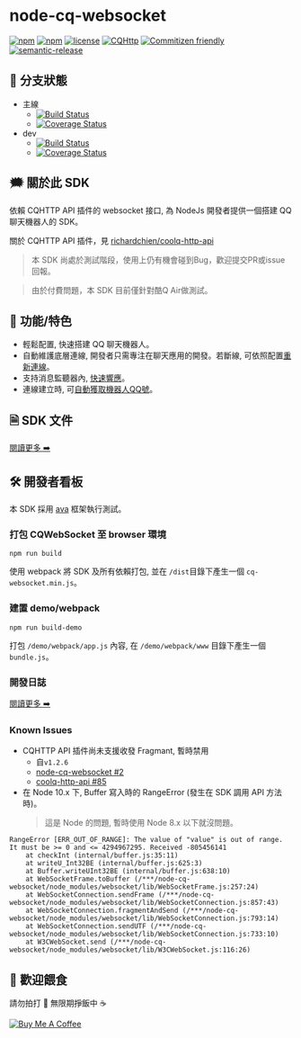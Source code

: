 # node-cq-websocket
[![npm](https://img.shields.io/npm/dt/cq-websocket.svg)](https://www.npmjs.com/package/cq-websocket)
[![npm](https://img.shields.io/npm/v/cq-websocket.svg)](https://www.npmjs.com/package/cq-websocket)
[![license](https://img.shields.io/github/license/momocow/node-cq-websocket.svg)](https://github.com/momocow/node-cq-websocket#readme)
[![CQHttp](https://img.shields.io/badge/dependency-CQHttp-green.svg)](https://github.com/richardchien/coolq-http-api#readme)
[![Commitizen friendly](https://img.shields.io/badge/commitizen-friendly-ff69b4.svg)](http://commitizen.github.io/cz-cli/)
[![semantic-release](https://img.shields.io/badge/%20%20%F0%9F%93%A6%F0%9F%9A%80-semantic--release-e10079.svg)](https://github.com/semantic-release/semantic-release)


## 🚧 分支狀態
- 主線
  - [![Build Status](https://travis-ci.org/momocow/node-cq-websocket.svg?branch=master)](https://travis-ci.org/momocow/node-cq-websocket)
  - [![Coverage Status](https://coveralls.io/repos/github/momocow/node-cq-websocket/badge.svg?branch=master)](https://coveralls.io/github/momocow/node-cq-websocket?branch=master)
- dev
  - [![Build Status](https://travis-ci.org/momocow/node-cq-websocket.svg?branch=dev)](https://travis-ci.org/momocow/node-cq-websocket)
  - [![Coverage Status](https://coveralls.io/repos/github/momocow/node-cq-websocket/badge.svg?branch=dev)](https://coveralls.io/github/momocow/node-cq-websocket?branch=dev)

## 🗯️ 關於此 SDK
依賴 CQHTTP API 插件的 websocket 接口, 為 NodeJs 開發者提供一個搭建 QQ 聊天機器人的 SDK。

關於 CQHTTP API 插件，見 [richardchien/coolq-http-api](https://github.com/richardchien/coolq-http-api#readme)

> 本 SDK 尚處於測試階段，使用上仍有機會碰到Bug，歡迎提交PR或issue回報。

> 由於付費問題，本 SDK 目前僅針對酷Q Air做測試。

## 🎉 功能/特色
- 輕鬆配置, 快速搭建 QQ 聊天機器人。
- 自動維護底層連線, 開發者只需專注在聊天應用的開發。若斷線, 可依照配置[重新連線](docs/get-started/features.md#%E6%96%B7%E7%B7%9A%E9%87%8D%E9%80%A3)。
- 支持消息監聽器內, [快速響應](docs/get-started/features.md#%E5%BF%AB%E9%80%9F%E9%9F%BF%E6%87%89)。
- 連線建立時, 可[自動獲取機器人QQ號](docs/get-started/features.md#%E8%87%AA%E5%8B%95%E7%8D%B2%E5%8F%96%E6%A9%9F%E5%99%A8%E4%BA%BAqq%E8%99%9F)。

## 🗎 SDK 文件
[閱讀更多 ➡️](docs/README.md)

## 🛠️ 開發者看板
本 SDK 採用 [ava](https://github.com/avajs/ava) 框架執行測試。

### 打包 CQWebSocket 至 browser 環境
```
npm run build
```
使用 webpack 將 SDK 及所有依賴打包, 並在 `/dist`目錄下產生一個 `cq-websocket.min.js`。

### 建置 demo/webpack
```
npm run build-demo
```
打包 `/demo/webpack/app.js` 內容, 在 `/demo/webpack/www` 目錄下產生一個 `bundle.js`。

### 開發日誌
[閱讀更多 ➡️](docs/CHANGELOG.md)

### Known Issues
- CQHTTP API 插件尚未支援收發 Fragmant, 暫時禁用
  - 自`v1.2.6`
  - [node-cq-websocket #2](https://github.com/momocow/node-cq-websocket/pull/2)
  - [coolq-http-api #85](https://github.com/richardchien/coolq-http-api/issues/85)
- 在 Node 10.x 下, Buffer 寫入時的 RangeError (發生在 SDK 調用 API 方法時)。
  > 這是 Node 的問題, 暫時使用 Node 8.x 以下就沒問題。
```
RangeError [ERR_OUT_OF_RANGE]: The value of "value" is out of range. It must be >= 0 and <= 4294967295. Received -805456141
    at checkInt (internal/buffer.js:35:11)
    at writeU_Int32BE (internal/buffer.js:625:3)
    at Buffer.writeUInt32BE (internal/buffer.js:638:10)
    at WebSocketFrame.toBuffer (/***/node-cq-websocket/node_modules/websocket/lib/WebSocketFrame.js:257:24)
    at WebSocketConnection.sendFrame (/***/node-cq-websocket/node_modules/websocket/lib/WebSocketConnection.js:857:43)
    at WebSocketConnection.fragmentAndSend (/***/node-cq-websocket/node_modules/websocket/lib/WebSocketConnection.js:793:14)
    at WebSocketConnection.sendUTF (/***/node-cq-websocket/node_modules/websocket/lib/WebSocketConnection.js:733:10)
    at W3CWebSocket.send (/***/node-cq-websocket/node_modules/websocket/lib/W3CWebSocket.js:116:26)
```

## 🍙 歡迎餵食
請勿拍打 🤜 無限期掙飯中 ☕

<a href="https://www.buymeacoffee.com/momocow" target="_blank"><img src="https://www.buymeacoffee.com/assets/img/custom_images/yellow_img.png" alt="Buy Me A Coffee" style="height: auto !important;width: auto !important;" ></a>
